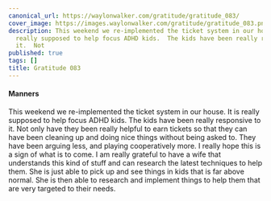 ```yaml
---
canonical_url: https://waylonwalker.com/gratitude/gratitude_083/
cover_image: https://images.waylonwalker.com/gratitude/gratitude_083.png
description: This weekend we re-implemented the ticket system in our house.  It is
  really supposed to help focus ADHD kids.  The kids have been really responsive to
  it.  Not
published: true
tags: []
title: Gratitude 083
---
```


#### Manners

This weekend we re-implemented the ticket system in our house.  It is really supposed to help focus ADHD kids.  The kids have been really responsive to it.  Not only have they been really helpful to earn tickets so that they can have been cleaning up and doing nice things without being asked to.  They have been arguing less, and playing cooperatively more.  I really hope this is a sign of what is to come.  I am really grateful to have a wife that understands this kind of stuff and can research the latest techniques to help them.  She is just able to pick up and see things in kids that is far above normal.  She is then able to research and implement things to help them that are very targeted to their needs.